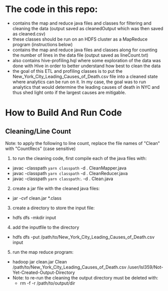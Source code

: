 # The code in this repo:
* contains the map and reduce java files and classes for filtering and cleaning the data (output saved as cleanedOutput which was then saved as cleaned.csv)
* these classes should be run on an HDFS cluster as a MapReduce program (instructions below)
* contains the map and reduce java files and classes along for counting the number of lines in the data file (output saved as lineCount.txt)
* also contains hive-profiling.hql where some exploration of the data was done with Hive in order to better understand how best to clean the data
* the goal of this ETL and profiling classes is to put the New_York_City_Leading_Causes_of_Death.csv file into a cleaned state where analytics can be run on it. In my case, the goal was to run analytics that would determine the leading causes of death in NYC and thus shed light onto if the largest causes are mitigable.


# How to Build And Run Code

## Cleaning/Line Count
Note: to apply the following to line count, replace the file names of "Clean" with "CountRecs" (case sensitive)
1. to run the cleaning code, first compile each of the java files with:
* javac -classpath `yarn classpath` -d . CleanMapper.java
* javac -classpath `yarn classpath` -d . CleanReducer.java
* javac -classpath `yarn classpath`:. -d . Clean.java
2. create a jar file with the cleaned java files:
* jar -cvf clean.jar *.class
3. create a directory to store the input file:
* hdfs dfs -mkdir input
4. add the inputfile to the directory
* hdfs dfs -put /path/to/New_York_City_Leading_Causes_of_Death.csv input
5. run the map reduce program:
* hadoop jar clean.jar Clean /path/to/New_York_City_Leading_Causes_of_Death.csv /user/lsl359/Not-Yet-Created-Output-Directory
* Note: to re-run the cleaning the output directory must be deleted with:
  * rm -f -r /path/to/output/dir